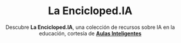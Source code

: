 ---
title: La Encicloped.IA
subtitle: Descubre **La Encicloped.IA**, una colección de recursos sobre IA en la educación, cortesía de [**Aulas Inteligentes**](https://twitter.com/AulasInteligent)
summary: "Descubre **La Encicloped.IA**, una colección de recursos sobre IA en la educación, cortesía de [**Aulas Inteligentes**](https://twitter.com/AulasInteligent)."
tags:
- IA
categories:
weight: 60

image:
  preview_only: true

_build:  
  render: never

# Optional external URL for project (replaces project detail page).
external_link: "https://start.me/p/L1yydO/la-encicloped-ia"
---